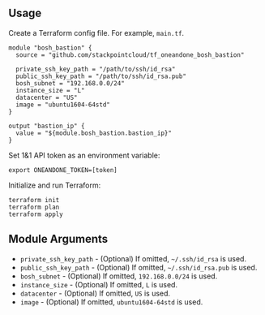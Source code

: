 ## Usage

Create a Terraform config file. For example, `main.tf`.

    module "bosh_bastion" {
      source = "github.com/stackpointcloud/tf_oneandone_bosh_bastion"
    
      private_ssh_key_path = "/path/to/ssh/id_rsa"
      public_ssh_key_path = "/path/to/ssh/id_rsa.pub"
      bosh_subnet = "192.168.0.0/24"
      instance_size = "L"
      datacenter = "US"
      image = "ubuntu1604-64std"
    }

    output "bastion_ip" {
      value = "${module.bosh_bastion.bastion_ip}"
    }

Set 1&1 API token as an environment variable:

    export ONEANDONE_TOKEN=[token]

Initialize and run Terraform:

    terraform init
    terraform plan
    terraform apply

## Module Arguments

* `private_ssh_key_path` - (Optional) If omitted, `~/.ssh/id_rsa` is used.
* `public_ssh_key_path` - (Optional) If omitted, `~/.ssh/id_rsa.pub` is used.
* `bosh_subnet` - (Optional) If omitted, `192.168.0.0/24` is used.
* `instance_size` - (Optional) If omitted, `L` is used.
* `datacenter` - (Optional) If omitted, `US` is used.
* `image` - (Optional) If omitted, `ubuntu1604-64std` is used.
